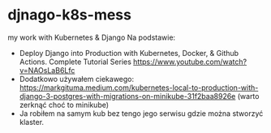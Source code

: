 # djnago-k8s-mess
my work with Kubernetes &amp; Django
Na podstawie:
  - Deploy Django into Production with Kubernetes, Docker, & Github Actions. Complete Tutorial Series
    https://www.youtube.com/watch?v=NAOsLaB6Lfc
  - Dodatkowo używałem ciekawego: https://markgituma.medium.com/kubernetes-local-to-production-with-django-3-postgres-with-migrations-on-minikube-31f2baa8926e (warto zerknąć choć to minikube)
  - Ja robiłem na samym kub bez tengo jego serwisu gdzie można stworzyć klaster. 
